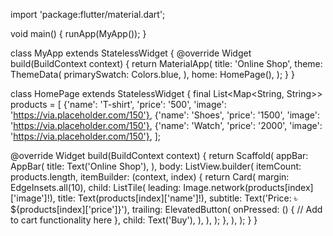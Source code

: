 import 'package:flutter/material.dart';

void main() {
  runApp(MyApp());
}

class MyApp extends StatelessWidget {
  @override
  Widget build(BuildContext context) {
    return MaterialApp(
      title: 'Online Shop',
      theme: ThemeData(
        primarySwatch: Colors.blue,
      ),
      home: HomePage(),
    );
  }
}

class HomePage extends StatelessWidget {
  final List<Map<String, String>> products = [
    {'name': 'T-shirt', 'price': '500', 'image': 'https://via.placeholder.com/150'},
    {'name': 'Shoes', 'price': '1500', 'image': 'https://via.placeholder.com/150'},
    {'name': 'Watch', 'price': '2000', 'image': 'https://via.placeholder.com/150'},
  ];

  @override
  Widget build(BuildContext context) {
    return Scaffold(
      appBar: AppBar(
        title: Text('Online Shop'),
      ),
      body: ListView.builder(
        itemCount: products.length,
        itemBuilder: (context, index) {
          return Card(
            margin: EdgeInsets.all(10),
            child: ListTile(
              leading: Image.network(products[index]['image']!),
              title: Text(products[index]['name']!),
              subtitle: Text('Price: ৳${products[index]['price']}'),
              trailing: ElevatedButton(
                onPressed: () {
                  // Add to cart functionality here
                },
                child: Text('Buy'),
              ),
            ),
          );
        },
      ),
    );
  }
}
